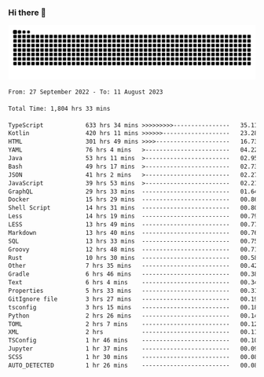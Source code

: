 ### Hi there 👋

<picture>
  <source media="(prefers-color-scheme: dark)" srcset="https://raw.githubusercontent.com/heyline/heyline/output/github-contribution-grid-snake-dark.svg">
  <source media="(prefers-color-scheme: light)" srcset="https://raw.githubusercontent.com/heyline/heyline/output/github-contribution-grid-snake.svg">
  <img alt="github contribution grid snake animation" src="https://raw.githubusercontent.com/heyline/heyline/output/github-contribution-grid-snake.svg">
</picture>

<!--START_SECTION:waka-->

```txt
From: 27 September 2022 - To: 11 August 2023

Total Time: 1,804 hrs 33 mins

TypeScript            633 hrs 34 mins >>>>>>>>>----------------   35.11 %
Kotlin                420 hrs 11 mins >>>>>>-------------------   23.28 %
HTML                  301 hrs 49 mins >>>>---------------------   16.73 %
YAML                  76 hrs 4 mins   >------------------------   04.22 %
Java                  53 hrs 11 mins  >------------------------   02.95 %
Bash                  49 hrs 17 mins  >------------------------   02.73 %
JSON                  41 hrs 2 mins   >------------------------   02.27 %
JavaScript            39 hrs 53 mins  >------------------------   02.21 %
GraphQL               29 hrs 33 mins  -------------------------   01.64 %
Docker                15 hrs 29 mins  -------------------------   00.86 %
Shell Script          14 hrs 31 mins  -------------------------   00.80 %
Less                  14 hrs 19 mins  -------------------------   00.79 %
LESS                  13 hrs 49 mins  -------------------------   00.77 %
Markdown              13 hrs 40 mins  -------------------------   00.76 %
SQL                   13 hrs 33 mins  -------------------------   00.75 %
Groovy                12 hrs 48 mins  -------------------------   00.71 %
Rust                  10 hrs 30 mins  -------------------------   00.58 %
Other                 7 hrs 35 mins   -------------------------   00.42 %
Gradle                6 hrs 46 mins   -------------------------   00.38 %
Text                  6 hrs 4 mins    -------------------------   00.34 %
Properties            5 hrs 33 mins   -------------------------   00.31 %
GitIgnore file        3 hrs 27 mins   -------------------------   00.19 %
tsconfig              3 hrs 15 mins   -------------------------   00.18 %
Python                2 hrs 26 mins   -------------------------   00.14 %
TOML                  2 hrs 7 mins    -------------------------   00.12 %
XML                   2 hrs           -------------------------   00.11 %
TSConfig              1 hr 46 mins    -------------------------   00.10 %
Jupyter               1 hr 37 mins    -------------------------   00.09 %
SCSS                  1 hr 30 mins    -------------------------   00.08 %
AUTO_DETECTED         1 hr 26 mins    -------------------------   00.08 %
```

<!--END_SECTION:waka-->

